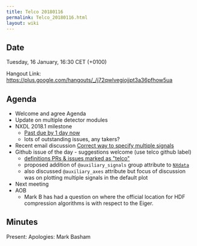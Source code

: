 ```yaml
---
title: Telco 20180116
permalink: Telco_20180116.html
layout: wiki
---
```


Date
----

Tuesday, 16 January, 16:30 CET (+0100)

<!-- end of autogeneration -->

Hangout Link:
<https://plus.google.com/hangouts/_/j72qwlvegiojjpt3a36pfhow5ua>


Agenda
------

-   Welcome and agree Agenda
-   Update on multiple detector modules
-   NXDL 2018.1 milestone
    - [Past due by 1 day now](https://github.com/nexusformat/definitions/milestone/6)
    - lots of outstanding issues, any takers?
-   Recent email discussion [Correct way to specify multiple signals](http://lists.nexusformat.org/pipermail/nexus/2018/000985.html)
-   Github issue of the day - suggestions welcome (use telco github label)
    - [definitions PRs & issues marked as "telco"](https://github.com/nexusformat/definitions/labels/telco)
    - proposed addition of `@auxiliary_signals` group attribute to [`NXdata`](http://download.nexusformat.org/doc/html/classes/base_classes/NXdata.html#nxdata)
    - also discussed `@auxiliary_axes` attribute but focus of discussion was on plotting multiple signals in the default plot
-   Next meeting
-   AOB
    - Mark B has had a question on where the official location for HDF compression algorithms is with respect to the Eiger.

Minutes
-------

Present:
Apologies: Mark Basham

